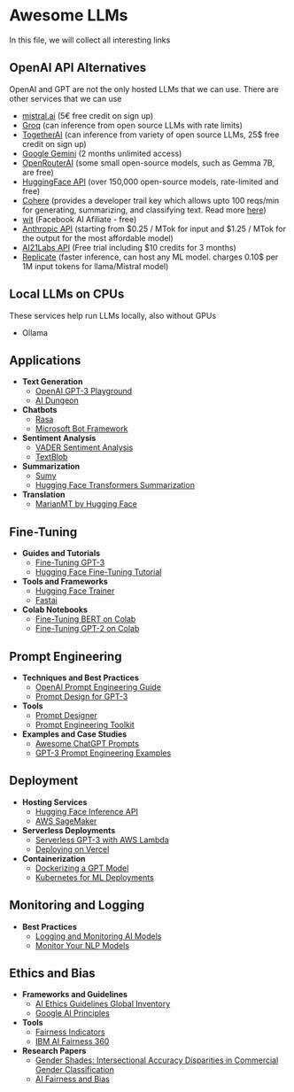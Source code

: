# Awesome LLMs

In this file, we will collect all interesting links

## OpenAI API Alternatives

OpenAI and GPT are not the only hosted LLMs that we can use. 
There are other services that we can use


* [mistral.ai](https://mistral.ai) (5€ free credit on sign up)
* [Groq](https://console.groq.com) (can inference from open source LLMs with rate limits)
* [TogetherAI](https://api.together.ai) (can inference from variety of open source LLMs, 25$ free credit on sign up)
* [Google Gemini](https://ai.google.dev/gemini-api/docs/get-started/tutorial?lang=python) (2 months unlimited access)
* [OpenRouterAI](https://openrouter.ai/) (some small open-source models, such as Gemma 7B, are free)
* [HuggingFace API](https://huggingface.co/docs/api-inference/index) (over 150,000 open-source models, rate-limited and free)
* [Cohere](https://cohere.com/) (provides a developer trail key which allows upto 100 reqs/min for generating, summarizing, and classifying text. Read more [here](https://cohere.com/blog/free-developer-tier-announcement))
* [wit](https://wit.ai/) (Facebook AI Afiliate - free)
* [Anthropic API](https://www.anthropic.com/pricing#anthropic-api) (starting from $0.25 / MTok for input and $1.25 / MTok for the output for the most affordable model)
* [AI21Labs API](https://www.ai21.com/pricing#foundation-models) (Free trial including $10 credits for 3 months)
* [Replicate](https://replicate.com/) (faster inference, can host any ML model. charges 0.10$ per 1M input tokens for llama/Mistral model)


## Local LLMs on CPUs

These services help run LLMs locally, also without GPUs

* Ollama

## Applications
- **Text Generation**
  - [OpenAI GPT-3 Playground](https://platform.openai.com/playground)
  - [AI Dungeon](https://play.aidungeon.io/)
- **Chatbots**
  - [Rasa](https://rasa.com/)
  - [Microsoft Bot Framework](https://dev.botframework.com/)
- **Sentiment Analysis**
  - [VADER Sentiment Analysis](https://github.com/cjhutto/vaderSentiment)
  - [TextBlob](https://textblob.readthedocs.io/en/dev/)
- **Summarization**
  - [Sumy](https://github.com/miso-belica/sumy)
  - [Hugging Face Transformers Summarization](https://huggingface.co/transformers/task_summary.html)
- **Translation**
  - [MarianMT by Hugging Face](https://huggingface.co/transformers/model_doc/marian.html)

## Fine-Tuning
- **Guides and Tutorials**
  - [Fine-Tuning GPT-3](https://platform.openai.com/docs/guides/fine-tuning)
  - [Hugging Face Fine-Tuning Tutorial](https://huggingface.co/transformers/training.html)
- **Tools and Frameworks**
  - [Hugging Face Trainer](https://huggingface.co/transformers/main_classes/trainer.html)
  - [Fastai](https://docs.fast.ai/text.learner.html)
- **Colab Notebooks**
  - [Fine-Tuning BERT on Colab](https://colab.research.google.com/github/huggingface/notebooks/blob/main/examples/text_classification.ipynb)
  - [Fine-Tuning GPT-2 on Colab](https://colab.research.google.com/github/fastai/course-v3/blob/master/nbs/dl2/12a_ulmfit.ipynb)

## Prompt Engineering
- **Techniques and Best Practices**
  - [OpenAI Prompt Engineering Guide](https://platform.openai.com/docs/guides/completions/best-practices)
  - [Prompt Design for GPT-3](https://beta.openai.com/docs/guides/prompt-design)
- **Tools**
  - [Prompt Designer](https://promptdesigner.com/)
  - [Prompt Engineering Toolkit](https://github.com/prompt-engineering/awesome-prompt-engineering)
- **Examples and Case Studies**
  - [Awesome ChatGPT Prompts](https://github.com/f/awesome-chatgpt-prompts)
  - [GPT-3 Prompt Engineering Examples](https://github.com/shreyashankar/gpt-3-sandbox)

## Deployment
- **Hosting Services**
  - [Hugging Face Inference API](https://huggingface.co/inference-api)
  - [AWS SageMaker](https://aws.amazon.com/sagemaker/)
- **Serverless Deployments**
  - [Serverless GPT-3 with AWS Lambda](https://towardsdatascience.com/building-serverless-gpt-3-powered-apis-with-aws-lambda-f2d4b8a91058)
  - [Deploying on Vercel](https://vercel.com/guides/deploying-next-and-vercel-api-with-openai-gpt-3)
- **Containerization**
  - [Dockerizing a GPT Model](https://medium.com/swlh/dockerize-your-gpt-3-chatbot-28dd48c19c91)
  - [Kubernetes for ML Deployments](https://towardsdatascience.com/kubernetes-for-machine-learning-6c7f5c5466a2)

## Monitoring and Logging
- **Best Practices**
  - [Logging and Monitoring AI Models](https://www.dominodatalab.com/resources/whitepapers/logging-and-monitoring-for-machine-learning)
  - [Monitor Your NLP Models](https://towardsdatascience.com/monitor-your-nlp-models-40c2fb141a51)

## Ethics and Bias
- **Frameworks and Guidelines**
  - [AI Ethics Guidelines Global Inventory](https://algorithmwatch.org/en/project/ai-ethics-guidelines-global-inventory/)
  - [Google AI Principles](https://ai.google/principles/)
- **Tools**
  - [Fairness Indicators](https://www.tensorflow.org/tfx/guide/fairness_indicators)
  - [IBM AI Fairness 360](https://aif360.mybluemix.net/)
- **Research Papers**
  - [Gender Shades: Intersectional Accuracy Disparities in Commercial Gender Classification](http://gendershades.org/overview.html)
  - [AI Fairness and Bias](https://arxiv.org/abs/1908.09635)



